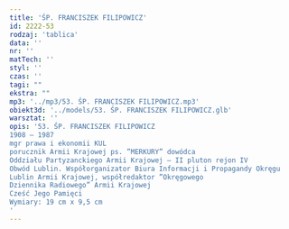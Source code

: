 ```yaml
---
title: 'ŚP. FRANCISZEK FILIPOWICZ'
id: 2222-53
rodzaj: 'tablica'
data: ''
nr: ''
matTech: ''
styl: ''
czas: ''
tagi: ""
ekstra: ""
mp3: '../mp3/53. ŚP. FRANCISZEK FILIPOWICZ.mp3'
obiekt3d: '../models/53. ŚP. FRANCISZEK FILIPOWICZ.glb'
warsztat: ''
opis: '53. ŚP. FRANCISZEK FILIPOWICZ
1908 – 1987
mgr prawa i ekonomii KUL
porucznik Armii Krajowej ps. ”MERKURY” dowódca
Oddziału Partyzanckiego Armii Krajowej – II pluton rejon IV
Obwód Lublin. Współorganizator Biura Informacji i Propagandy Okręgu
Lublin Armii Krajowej, współredaktor ”Okręgowego
Dziennika Radiowego” Armii Krajowej
Cześć Jego Pamięci
Wymiary: 19 cm x 9,5 cm
'
---
```


